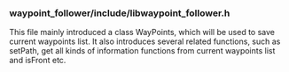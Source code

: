 ### waypoint_follower/include/libwaypoint_follower.h

This file mainly introduced a class WayPoints, which will be used to save current waypoints list. It also introduces several related functions, such as setPath, get all kinds of information functions from current waypoints list and isFront etc.

